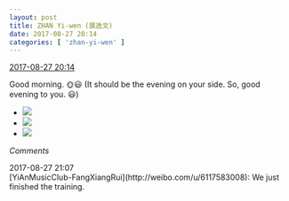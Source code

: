 ```yaml
---
layout: post
title: ZHAN Yi-wen (展逸文)
date: 2017-08-27 20:14
categories: [ 'zhan-yi-wen' ]
---
```


<div class="weibo-info">
  <a href="http://weibo.com/6108090526/Fj4oIyMQA">2017-08-27 20:14</a>
</div>

Good morning. 🌞:smiley: (It should be the evening on your side. So, good evening to you. :smiley:)

<!-- more -->

<ul class="weibo-pic-list-1">
  <li class="weibo-pic">
    <a href="http://wx1.sinaimg.cn/mw690/006FmVn8gy1fiyjli2f34j30zk0qok33.jpg"><img src="http://wx1.sinaimg.cn/thumb150/006FmVn8gy1fiyjli2f34j30zk0qok33.jpg" /></a>
  </li>
  <li class="weibo-pic">
    <a href="http://wx3.sinaimg.cn/mw690/006FmVn8gy1fiyjlblszgj30zk0qo19i.jpg"><img src="http://wx3.sinaimg.cn/thumb150/006FmVn8gy1fiyjlblszgj30zk0qo19i.jpg" /></a>
  </li>
  <li class="weibo-pic">
    <a href="http://wx1.sinaimg.cn/mw690/006FmVn8gy1fiyjldtq2ej30k00zkn3g.jpg"><img src="http://wx1.sinaimg.cn/thumb150/006FmVn8gy1fiyjldtq2ej30k00zkn3g.jpg" /></a>
  </li>
</ul>

*Comments*

<div class="weibo-info">2017-08-27 21:07</div>
[YiAnMusicClub-FangXiangRui](http://weibo.com/u/6117583008): We just finished the training.
